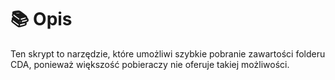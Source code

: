 # 📚 Opis

Ten skrypt to narzędzie, które umożliwi szybkie pobranie zawartości folderu CDA, ponieważ większość pobieraczy nie oferuje takiej możliwości.
